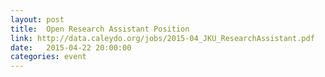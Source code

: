 ```yaml
---
layout: post
title:  Open Research Assistant Position
link: http://data.caleydo.org/jobs/2015-04_JKU_ResearchAssistant.pdf
date:   2015-04-22 20:00:00
categories: event
---
```

